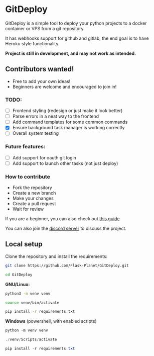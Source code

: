 # GitDeploy

GitDeploy is a simple tool to deploy your python projects to a docker container or VPS from a git repository.

It has webhooks support for github and gitlab, the end goal is to have Heroku style functionality.

**Project is still in development, and may not work as intended.**

## Contributors wanted!

- Free to add your own ideas!
- Beginners are welcome and encouraged to join in!

### TODO:

- [ ] Frontend styling (redesign or just make it look better)
- [ ] Parse errors in a neat way to the frontend
- [ ] Add command templates for some common commands
- [x] Ensure background task manager is working correctly
- [ ] Overall system testing

### Future features:

- [ ] Add support for oauth git login
- [ ] Add support to launch other tasks (not just deploy)

### How to contribute

- Fork the repository
- Create a new branch
- Make your changes
- Create a pull request
- Wait for review

If you are a beginner, you can also check out 
[this guide](https://opensource.com/article/19/7/create-pull-request-github)

You can also join the [discord server](https://discord.gg/nZkQECDU) to discuss the project.

## Local setup

Clone the repository and install the requirements:

```bash
git clone https://github.com/Flask-Planet/GitDeploy.git
```

```bash
cd GitDeploy
```

**GNU/Linux:**

```bash
python3 -m venv venv
```

```bash
source venv/bin/activate
```

```bash
pip install -r requirements.txt
```

**Windows** (powershell, with enabled scripts)

```powershell
python -m venv venv
```

```powershell
./venv/Scripts/activate
```

```powershell
pip install -r requirements.txt
```
